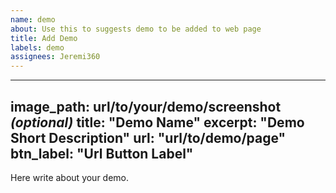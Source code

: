 ```yaml
---
name: demo
about: Use this to suggests demo to be added to web page
title: Add Demo
labels: demo
assignees: Jeremi360
---
```


<!-- yaml tags -->
---
image_path: url/to/your/demo/screenshot  *(optional)*
title: "Demo Name"
excerpt: "Demo Short Description"
url: "url/to/demo/page"
btn_label: "Url Button Label"
---

Here write about your demo.